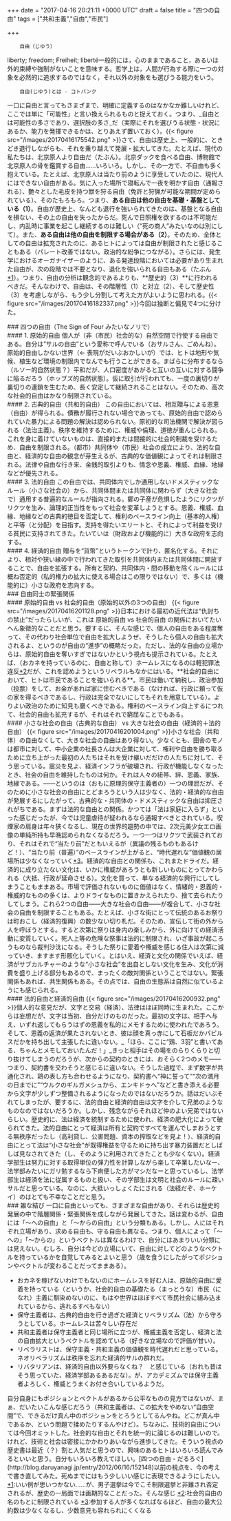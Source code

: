 
+++
date = "2017-04-16 20:21:11 +0000 UTC"
draft = false
title = "四つの自由"
tags = ["共和主義","自由","市民"]

+++
>
        自由（じゆう）
liberty; freedom; Freiheit; liberté一般的には，心のままであること，あるいは外的束縛や強制がないことを意味する。哲学上は，人間が行為する際に一つの対象を必然的に追求するのではなく，それ以外の対象をも選びうる能力をいう。

        自由(じゆう)とは - コトバンク
    
一口に自由と言ってもさまざまで、明確に定義するのはなかなか難しいけれど、ここでは単に「可能性」と言い換えられるものと捉えておく。つまり、_自由とは可能性の多さであり、選択肢の多さ_だ（実際にそれを選びうる状態・状況にあるか、能力を発揮できるかは、とりあえず置いておく）。{{< figure src="/images/20170416175542.png"  >}}さて、自由は歴史上、一般的に、ときどき退行しながらも、それを乗り越えて発展・拡大してきた。たとえば、現代の私たちは、北京原人より自由だ（たぶん）。北京ダックを食べる自由、博物館で北京原人の骨を鑑賞する自由……いろいろ。しかし、その一方で、不自由も多く抱えている。たとえば、北京原人は当たり前のように享受していたのに、現代人にはできない自由がある。気に入った場所で寝転んで一夜を明かす自由（通報される）、艶々とした毛皮を持つ獣を狩る自由（免許と狩猟が可能な期間が定められている）、そのたもろもろ。つまり、**ある自由は他の自由を基礎・基盤としている（1）**。自由が歴史上、なんども退行を強いられてきたのは、基盤となる自由を損ない、その上の自由を失ったからだ。死んで日照権を欲するのは不可能だし、内乱時に事業を起こし継続するのは難しい（“死の商人”みたいなのは別にして）。また、**ある自由は他の自由を制限する場合がある（2）**。そのため、全体としての自由は拡充されたのに、あるヒトによっては自由が制限されたと感じることもある（パレート改善ではない。政治的な紛争につながる）。さらには、発生学におけるオーガナイザーのように、ある発達段階においては必要があり生まれた自由が、次の段階では不要となり、退化を強いられる自由もある（たぶん<a href="#f-ed709bf4" name="fn-ed709bf4" title="いい例が思いつかない……が、男子選挙は今でこそ制限選挙と非難され否定されるが、歴史の一局面では画期的なことだった。そんな感じ">*1</a>）。つまり、自由の分析は観念的であるよりも、**歴史的（3）**に行われるべきだ。そんなわけで、自由は、その階層性（1）と対立（2）、そして歴史性（3）を考慮しながら、もう少し分割して考えた方がよいように思われる。{{< figure src="/images/20170416182337.png"  >}}今回は独断と偏見で4つに分けた。

<div class="section">
    ### 四つの自由（The Sign of Four みたいなノリで）
    
<div class="section">
    #### 1. 原始的自由
    個人が（非（市民）社会的な）自然空間で行使する自由である。自分は“サルの自由”という愛称で呼んでいる（おサルさん、ごめんね）。原始的自由しかない世界（← 表現がだいぶおかしいが）では、ヒトは地形や気候、植生など環境の制限内でなんでも行うことができる。まばらに分布するなら（ルソー的自然状態？）平和だが、人口密度があがると互いの互いに対する闘争に陥るだろう（ホッブズ的自然状態）。仮に取引が行われても、一度の裏切りが裏切りの連鎖を生むため、長く安定して継続されることはない。そのため、高次な社会的自由はかなり制限されている。

</div>
<div class="section">
    #### 2. 古典的自由（共和的自由）
    この自由においては、相互贈与による恩恵（自由）が得られる。債務が履行されない場合であっても、原始的自由で認められていた暴力による問題の解決は認められない。原初的な司法機関で解決が図られる（法治主義）。秩序を維持するために、権威や倫理、道徳が重んじられる。これを身に着けていないものは、直接的または間接的に社会的制裁を受けるため、自由を制限される。（都市）共同体や（市民）社会の成立により、法的な自由と、経済的な自由の観念が芽生えるが、古典的な価値観によってそれは制限される。法律や自由な行き来、金銭的取引よりも、情念や恩義、権威、血縁、地縁などが優先される。

</div>
<div class="section">
    #### 3. 法的自由
    この自由では、共同体内でしか通用しないドメスティックなルール（小さな社会の）から、共同体間または共同体に関わらず（大きな社会で）通用する普遍的なルールが指向される。鄭の子産が危惧したようにリクツがリクツを生み、論理的正当性をもって社会を変革しようとする。恩義、権威、血縁、地縁などの古典的徳目を否定して、権利のベースライン向上（基本的人権）と平等（と分配）を目指す。支持を得たいエリートと、それによって利益を受ける貧民に支持されてきた。たいていは（財政および機能的に）大きな政府を志向する。

</div>
<div class="section">
    #### 4. 経済的自由
    贈与を“貨幣”というトークンで計り、匿名化する。それにより、相対や狭い縁の中で行われてきた取引を共同体内または共同体間に開放することで、自由を拡張する。所有と契約、共同体内・間の移動を除くルールには概ね否定的（私的権力の拡大に使える場合はこの限りではない）で、多くは（機能的に）小さな政府を志向する。

</div>
</div>
<div class="section">
    ### 自由同士の緊張関係
    
<div class="section">
    #### 原始的自由 vs 社会的自由（原始的以外の3つの自由）
    {{< figure src="/images/20170416201128.png"  >}}日本における最初の近代法は“仇討ちの禁止”だったらしいが、これは 原始的自由 vs 社会的自由 の関係においてたいへん象徴的なことだと思う。要するに、そんな感じで、個人の自由をある程度奪って、その代わり社会単位で自由を拡大しようぜ、そうしたら個人の自由も拡大されるよ、というのが自由の“進歩”の概略だった。ただし、法的な自由の立場からは、原始的自由を奪いすぎではないかという視点も提示されている。たとえば、（おカネを持っているのに、自由と称して）ホームレスになるのは軽犯罪法違反<a href="#f-5fa3f462" name="fn-5fa3f462" title="社会的自由の名のもとに制限されている">*2</a>だが、これを認めようというリベラルもなかにはいる。**社会的自由において、ヒトは市民であることを強いられる**。市民は働いて納税し、政治参加（投票）をして、お金があれば家に住むべきである（なければ、行政に頼って仮の家を得るべきであるし、行政は完全でないにしてもそれを用意している）。よりよい政治のために知見も磨くべきである。権利のベースライン向上するにつれて、社会的自由も拡充するが、それはそれで窮屈なことでもある。

</div>
<div class="section">
    #### 小さな社会の自由（古典的な自由） vs 大きな社会の自由（経済的＋法的自由）
    {{< figure src="/images/20170416201004.png"  >}}小さな社会（共和体）の自由なくして、大きな社会の自由はあり得ない。少なくとも、田舎のモノは都市に対して、中小企業の社長さんは大企業に対して、権利や自由を勝ち取るために立ち上がった最初の人たちはそれを受け継いだだけの人たちに対して、そう思っている。震災を見よ、経済インフラが破壊され、行政が機能しなくなったとき、社会の自由を維持したものは何か。それは人々の紐帯、絆、恩義、家族、地縁である。――というのは（おもに原理的保守主義者の）一つの理屈だが、そのために小さな社会の自由にとどまろうという人は少なく、法的・経済的な自由が発展するにしたがって、古典的な・共同体の・ドメスティックな自由は抑圧されがちである。まずは法的な自由との関係。かつては「法は家庭に入らず」といった感じだったが、今では児童虐待が疑われるなら通報すべきとされている。喫煙家の肩身は年々狭くなるし、現在の世界的趨勢の中では、2次元美少女エロ画像の単純所持も早晩認められなくなるだろう。一つ一つはリクツで武装されており、それはそれで“当たり前”だともいえるが（異議の残るものもあるけど！）、“当たり前（普遍）”のベースラインが上がると、“時代遅れな”価値観の居場所は少なくなっていく<a href="#f-447eaec2" name="fn-447eaec2" title="参加する人が多くなればなるほど、自由の最大公約数は少なくなるし、少数意見も容れられにくくなる">*3</a>。経済的な自由との関係も、これまたドライだ。経済的に成り立たない文化は、いかに権威があろうとも新しいものにとってかわられる（大抵、行政が延命させる）。文化を買って、単なる経済的な興行にしてしまうこともままある。市場で評価されないものに価値はなく、情緒的・恩義的・権威的なものの多くは、よりドライなものに置きかえられたり、捨て去られたりしてしまう。これら2つの自由――大きな社会の自由――が複合して、小さな社会の自由を制限することもある。たとえば、小さな街にとって伝統のあるお祭りは町おこし（経済的復興）の数少ない切り札だ。そのため、宣伝して街の外から人を呼ぼうとする。すると次第に祭りは身内の楽しみから、外に向けての経済活動に変質していく。死人上等の危険な祭事は法的に制限され、いざ事故が起ころうものなら裁判沙汰になる。そうした祭りに愛着や権威を感じる住人は次第に減っていき、ますます形骸化していく。とはいえ、経済と文化の関係でいえば、経済がサブカルチャーのような“小さな社会”を出自としない文化を生み、文化が消費を盛り上げる部分もあるので、まったくの敵対関係ということではない。緊張関係もあれば、共生関係もある。その点では、自由の生態系は自然に似ているようにも感じられる。

</div>
<div class="section">
    #### 法的自由と経済的自由
    {{< figure src="/images/20170416200932.png"  >}}個人的な意見だが、文字と交易（経済）、法律はほぼ同時に生まれた。ここからは妄想だが、文字は当初、自分だけのものだった。最初の文字は、相手へ与え、いずれ返してもらうはずの恩義を私的にメモするために使われたであろう。そして、恩義の返済が果たされないとき、彼は顔を真っ赤にして石板だかパピルスだかを持ち出して主張したに違いない。_「ほら、ここに“鶏、3羽”と書いてある、ちゃんとメモしておいたんだ！」_きっと相手はその場をのらりくらりと切り抜けてしまうのだろうが、次からの契約のときには、おそらく2つのメモ――つまり、契約書を交わそうと感じるに違いない。そうした過程で、まず数字が共通化され、鶏の表し方も合わせるようになり、契約書へ“神に誓って”“次の満月の日までに”“ウルクのギルガメシュから、エンキドゥへ”などと書き添える必要から文字が少しずつ整備されるようになったのではないだろうか。話はだいぶそれてしまったが、要するに、法的自由と経済的自由は文字を介して兄弟のようなものなのではないだろうか。しかし、残念ながらそれほど仲のよい兄弟ではないらしい。歴史的に、法は経済を統制するために使われ、経済の肥大化によって破られてきた。法的自由にとって経済は所有と契約ですべてを運んでしまおうとする無秩序だったし（高利貸し、公害問題、資本の搾取などを見よ！）、経済的自由にとって法は“小さな社会”が既得権益を守るために持ち出す暴力装置だとしばしば見なされてきた（し、そのように利用されてきたことも少なくない）。経済学部生は努力に対する取得単位の弾力性を計算しながら楽して卒業したいなー、法学部みたいにガリ勉するなら下痢便した方がマシだなーと思っているし、法学部生は経済を法に従属するものと扱い、その学部生は文明と社会のルールに疎いサルだと思っている。なのに、大抵いっしょくたにされる（法経だぞ、ホーケイ）のはとても不幸なことだと思う。

</div>
</div>
<div class="section">
    ### 雑な結び
    一口に自由といっても、さまざまな自由があり、それらは歴史的発展の中で階層関係・緊張関係を成しながら発展してきた。話は変わるが、自由には「～への自由」と「～からの自由」という分類もある。しかし、人にはそれぞれ立場があり、求める自由も、守る自由も異なる。つまり、個人によって「～への」「～からの」というベクトルは異なるわけで、自分にはあまりいい分類には見えない。むしろ、自分は今どの立場にいて、自由に対してどのようなベクトルを持っているかを自覚してみるとよいと思う（歳を食うにしたがってポジションやベクトルが変わることだってままある）。

<ul>
<li>おカネを稼げないわけでもないのにホームレスを好む人は、原始的自由に愛着を持っている（というか、社会的自由の基礎たる（まっとうな）市民（になれ）主義に馴染めないのに、もはや世界はほぼすべて市民社会に組み込まれているから、逃れるすべもない）</li>
<li>保守主義者は、古典的自由を行き過ぎた経済とリベラリズム（法）から守ろうとしている。ホームレスは苦々しい存在だ</li>
<li>共和主義者は保守主義者と同じ場所に立つが、権威主義を否定し、経済と法の自由拡大というベクトルを認めている（好きな立場なので評価が甘い）。</li>
<li>リベラリストは、保守主義・共和主義の価値観を時代遅れだと思っている。ネオリベラリズムは秩序を忘れた経済的サルの群れだ。</li>
<li>リバタリアンは、経済的自由以外要らなくね？　と感じている（おれも昔はそう思っていた、経済学部あるあるだな）。が、アカデミズムでは保守主義者よろしく、権威とうまくお付き合いしているようだ。</li>
</ul>自分自身にもポジションとベクトルがあるから公平なものの見方ではないが、まぁ、だいたいこんな感じだろう（共和主義者は、この拡大をやめない“自由空間”で、できるだけ真ん中のポジションをとろうとしてるんやね。どこが真ん中であるか、という問題で揉めたりするんやけど）。ちなみに、技術的自由については今回オミットした。社会的な自由とそれを統一的に論じるのは難しいので。けれど、技術と社会は密接にかかわりあいながら進歩してきた。そういう視点の歴史書は最近（？）割と人気だと思うので、興味のあるヒトはいろいろ読んでみるといいと思う。自分もいろいろ教えてほしい。[四つの自由 - だるろぐ](http://blog.daruyanagi.jp/entry/2012/06/16/152148)以前の視点を、今の考えで書き直してみた。死ぬまでにはもう少しいい感じに表現できるようにしたい。

</div><div class="footnote">
<a href="#fn-ed709bf4" name="f-ed709bf4" class="footnote-number">*1</a><span class="footnote-delimiter">:</span><span class="footnote-text">いい例が思いつかない……が、男子選挙は今でこそ制限選挙と非難され否定されるが、歴史の一局面では画期的なことだった。そんな感じ</span>
<a href="#fn-5fa3f462" name="f-5fa3f462" class="footnote-number">*2</a><span class="footnote-delimiter">:</span><span class="footnote-text">社会的自由の名のもとに制限されている</span>
<a href="#fn-447eaec2" name="f-447eaec2" class="footnote-number">*3</a><span class="footnote-delimiter">:</span><span class="footnote-text">参加する人が多くなればなるほど、自由の最大公約数は少なくなるし、少数意見も容れられにくくなる</span>
</div>

